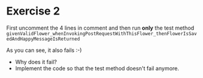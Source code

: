 # Exercise 2

First uncomment the 4 lines in comment and then run **only** the test method `givenValidFlower_whenInvokingPostRequestWithThisFlower_thenFlowerIsSavedAndHappyMessageIsReturned`

As you can see, it also fails :-)
- Why does it fail?
- Implement the code so that the test method doesn't fail anymore.